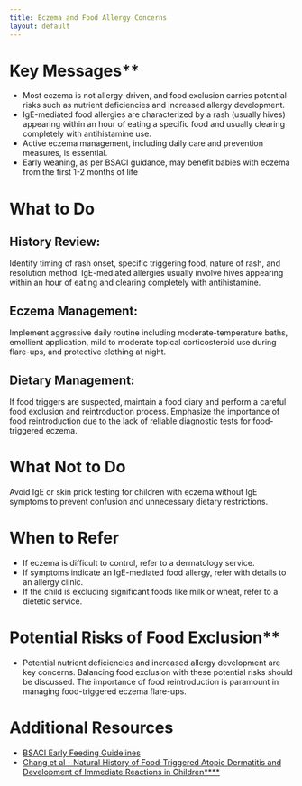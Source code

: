 ```yaml
---
title: Eczema and Food Allergy Concerns
layout: default
---
```



# Key Messages**

- Most eczema is not allergy-driven, and food exclusion carries potential risks such as nutrient deficiencies and increased allergy development.
- IgE-mediated food allergies are characterized by a rash (usually hives) appearing within an hour of eating a specific food and usually clearing completely with antihistamine use.
- Active eczema management, including daily care and prevention measures, is essential.
- Early weaning, as per BSACI guidance, may benefit babies with eczema from the first 1-2 months of life

# What to Do

## History Review:
Identify timing of rash onset, specific triggering food, nature of rash, and resolution method. IgE-mediated allergies usually involve hives appearing within an hour of eating and clearing completely with antihistamine.
## Eczema Management:
Implement aggressive daily routine including moderate-temperature baths, emollient application, mild to moderate topical corticosteroid use during flare-ups, and protective clothing at night.
## Dietary Management:
If food triggers are suspected, maintain a food diary and perform a careful food exclusion and reintroduction process. Emphasize the importance of food reintroduction due to the lack of reliable diagnostic tests for food-triggered eczema.

# What Not to Do

Avoid IgE or skin prick testing for children with eczema without IgE symptoms to prevent confusion and unnecessary dietary restrictions.

# When to Refer

- If eczema is difficult to control, refer to a dermatology service.
- If symptoms indicate an IgE-mediated food allergy, refer with details to an allergy clinic.
- If the child is excluding significant foods like milk or wheat, refer to a dietetic service.

# Potential Risks of Food Exclusion**

- Potential nutrient deficiencies and increased allergy development are key concerns. Balancing food exclusion with these potential risks should be discussed. The importance of food reintroduction is paramount in managing food-triggered eczema flare-ups.

# Additional Resources

- [BSACI Early Feeding Guidelines](https://www.bsaci.org/professional-resources/resources/early-feeding-guidelines/)
- [Chang et al - Natural History of Food-Triggered Atopic Dermatitis and Development of Immediate Reactions in Children****](https://pubmed.ncbi.nlm.nih.gov/26597013/)
